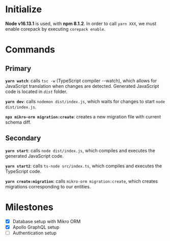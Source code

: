 # Initialize

**Node v16.13.1** is used, with **npm 8.1.2**. In order to call `yarn XXX`, we must enable corepack by executing `corepack enable`.

# Commands

## Primary

**`yarn watch`**: calls `tsc -w` (TypeScript compiler --watch), which allows for JavaScript translation when changes are detected. Generated JavaScript code is located in *`dist`* folder.

**`yarn dev`**: calls `nodemon dist/index.js`, which waits for changes to start `node dist/index.js`.

**`npx mikro-orm migration:create`**: creates a new migration file with current schema diff.

## Secondary

**`yarn start`**: calls `node dist/index.js`, which compiles and executes the generated JavaScript code.

**`yarn start2`**: calls `ts-node src/index.ts`, which compiles and executes the TypeScript code.

**`yarn create:migration`**: calls `mikro-orm migration:create`, which creates migrations corresponding to our entities.

# Milestones

- [X] Database setup with Mikro ORM
- [X] Apollo GraphQL setup
- [ ] Authentication setup